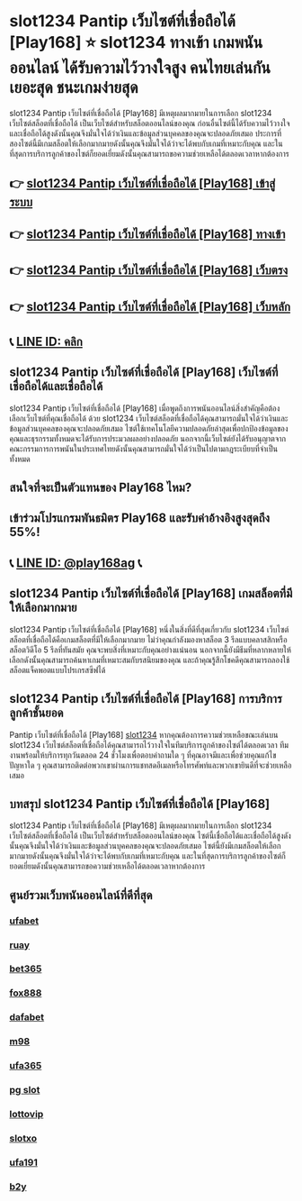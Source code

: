 
# slot1234 Pantip เว็บไซต์ที่เชื่อถือได้ [Play168] ⭐ slot1234 ทางเข้า เกมพนันออนไลน์ ได้รับความไว้วางใจสูง คนไทยเล่นกันเยอะสุด ชนะเกมง่ายสุด

slot1234 Pantip เว็บไซต์ที่เชื่อถือได้ [Play168] มีเหตุผลมากมายในการเลือก slot1234 เว็บไซต์สล็อตที่เชื่อถือได้ เป็นเว็บไซต์สําหรับสล็อตออนไลน์ของคุณ ก่อนอื่นไซต์นี้ได้รับความไว้วางใจและเชื่อถือได้สูงดังนั้นคุณจึงมั่นใจได้ว่าเงินและข้อมูลส่วนบุคคลของคุณจะปลอดภัยเสมอ ประการที่สองไซต์นี้มีเกมสล็อตให้เลือกมากมายดังนั้นคุณจึงมั่นใจได้ว่าจะได้พบกับเกมที่เหมาะกับคุณ และในที่สุดการบริการลูกค้าของไซต์ก็ยอดเยี่ยมดังนั้นคุณสามารถขอความช่วยเหลือได้ตลอดเวลาหากต้องการ

## 👉 [slot1234 Pantip เว็บไซต์ที่เชื่อถือได้ [Play168] เข้าสู่ระบบ](https://bit.ly/3TCj9rY)
## 👉 [slot1234 Pantip เว็บไซต์ที่เชื่อถือได้ [Play168] ทางเข้า](https://bit.ly/3TCj9rY)
## 👉 [slot1234 Pantip เว็บไซต์ที่เชื่อถือได้ [Play168] เว็บตรง](https://bit.ly/3TCj9rY)
## 👉 [slot1234 Pantip เว็บไซต์ที่เชื่อถือได้ [Play168] เว็บหลัก](https://bit.ly/3TCj9rY)
## 📞 [LINE ID: คลิก](https://line.me/R/ti/p/@342mcrfd)

## slot1234 Pantip เว็บไซต์ที่เชื่อถือได้ [Play168] เว็บไซต์ที่เชื่อถือได้และเชื่อถือได้
slot1234 Pantip เว็บไซต์ที่เชื่อถือได้ [Play168] เมื่อพูดถึงการพนันออนไลน์สิ่งสําคัญคือต้องเลือกเว็บไซต์ที่คุณเชื่อถือได้ ด้วย slot1234 เว็บไซต์สล็อตที่เชื่อถือได้คุณสามารถมั่นใจได้ว่าเงินและข้อมูลส่วนบุคคลของคุณจะปลอดภัยเสมอ ไซต์ใช้เทคโนโลยีความปลอดภัยล่าสุดเพื่อปกป้องข้อมูลของคุณและธุรกรรมทั้งหมดจะได้รับการประมวลผลอย่างปลอดภัย นอกจากนี้เว็บไซต์ยังได้รับอนุญาตจากคณะกรรมการการพนันในประเทศไทยดังนั้นคุณสามารถมั่นใจได้ว่าเป็นไปตามกฎระเบียบที่จําเป็นทั้งหมด

## สนใจที่จะเป็นตัวแทนของ Play168 ไหม?
## เข้าร่วมโปรแกรมพันธมิตร Play168 และรับค่าอ้างอิงสูงสุดถึง 55%!
## 📞 [LINE ID: @play168ag](https://bit.ly/3RSGiFl) 📞

## slot1234 Pantip เว็บไซต์ที่เชื่อถือได้ [Play168] เกมสล็อตที่มีให้เลือกมากมาย
slot1234 Pantip เว็บไซต์ที่เชื่อถือได้ [Play168] หนึ่งในสิ่งที่ดีที่สุดเกี่ยวกับ slot1234 เว็บไซต์สล็อตที่เชื่อถือได้คือเกมสล็อตที่มีให้เลือกมากมาย ไม่ว่าคุณกําลังมองหาสล็อต 3 รีลแบบคลาสสิกหรือสล็อตวิดีโอ 5 รีลที่ทันสมัย คุณจะพบสิ่งที่เหมาะกับคุณอย่างแน่นอน นอกจากนี้ยังมีธีมที่หลากหลายให้เลือกดังนั้นคุณสามารถค้นหาเกมที่เหมาะสมกับรสนิยมของคุณ และถ้าคุณรู้สึกโชคดีคุณสามารถลองใช้สล็อตแจ็คพอตแบบโปรเกรสซีฟได้

## slot1234 Pantip เว็บไซต์ที่เชื่อถือได้ [Play168] การบริการลูกค้าชั้นยอด
Pantip เว็บไซต์ที่เชื่อถือได้ [Play168] [slot1234](https://atom.io/packages/slot1234) หากคุณต้องการความช่วยเหลือขณะเล่นบน slot1234 เว็บไซต์สล็อตที่เชื่อถือได้คุณสามารถไว้วางใจในทีมบริการลูกค้าของไซต์ได้ตลอดเวลา ทีมงานพร้อมให้บริการทุกวันตลอด 24 ชั่วโมงเพื่อตอบคําถามใด ๆ ที่คุณอาจมีและเพื่อช่วยคุณแก้ไขปัญหาใด ๆ คุณสามารถติดต่อพวกเขาผ่านการแชทสดอีเมลหรือโทรศัพท์และพวกเขายินดีที่จะช่วยเหลือเสมอ

## บทสรุป slot1234 Pantip เว็บไซต์ที่เชื่อถือได้ [Play168]
slot1234 Pantip เว็บไซต์ที่เชื่อถือได้ [Play168] มีเหตุผลมากมายในการเลือก slot1234 เว็บไซต์สล็อตที่เชื่อถือได้ เป็นเว็บไซต์สําหรับสล็อตออนไลน์ของคุณ ไซต์นี้เชื่อถือได้และเชื่อถือได้สูงดังนั้นคุณจึงมั่นใจได้ว่าเงินและข้อมูลส่วนบุคคลของคุณจะปลอดภัยเสมอ ไซต์นี้ยังมีเกมสล็อตให้เลือกมากมายดังนั้นคุณจึงมั่นใจได้ว่าจะได้พบกับเกมที่เหมาะกับคุณ และในที่สุดการบริการลูกค้าของไซต์ก็ยอดเยี่ยมดังนั้นคุณสามารถขอความช่วยเหลือได้ตลอดเวลาหากต้องการ

## ศูนย์รวมเว็บพนันออนไลน์ที่ดีที่สุด
### [ufabet](https://atom.io/packages/ufabet)
### [ruay](https://atom.io/themes/ruay)
### [bet365](https://atom.io/packages/bet365)
### [fox888](https://atom.io/packages/fox888)
### [dafabet](https://atom.io/packages/dafabet)
### [m98](https://atom.io/packages/m98)
### [ufa365](https://atom.io/packages/ufa365)
### [pg slot](https://atom.io/themes/pg%20slot)
### [lottovip](https://atom.io/packages/lottovip)
### [slotxo](https://atom.io/packages/slotxo)
### [ufa191](https://atom.io/packages/ufa191)
### [b2y](https://atom.io/packages/b2y)
